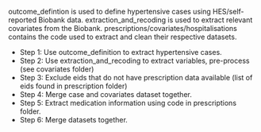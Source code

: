 outcome_defintion is used to define hypertensive cases using HES/self-reported Biobank data.
extraction_and_recoding is used to extract relevant covariates from the Biobank.
prescriptions/covariates/hospitalisations contains the code used to extract and clean their respective datasets.

* Step 1: Use outcome_definition to extract hypertensive cases.
* Step 2: Use extraction_and_recoding to extract variables, pre-process (see covariates folder)
* Step 3: Exclude eids that do not have prescription data available (list of eids found in prescription folder)
* Step 4: Merge case and covariates dataset together.
* Step 5: Extract medication information using code in prescriptions folder.
* Step 6: Merge datasets together.
